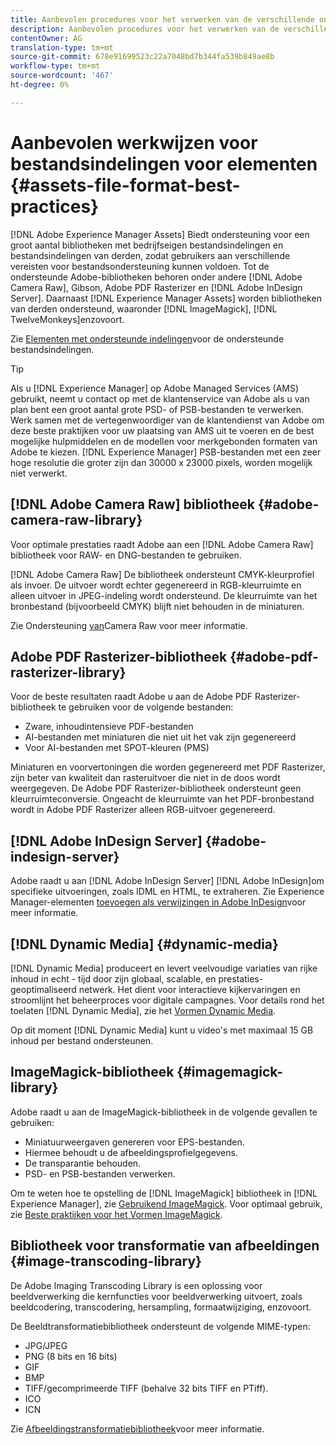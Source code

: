 ```yaml
---
title: Aanbevolen procedures voor het verwerken van de verschillende ondersteunde bestandsindelingen [!DNL Adobe Experience Manager Assets].
description: Aanbevolen procedures voor het verwerken van de verschillende ondersteunde bestandstypen met behulp [!DNL Experience Manager Assets]van.
contentOwner: AG
translation-type: tm+mt
source-git-commit: 678e91699523c22a7048bd7b344fa539b849ae8b
workflow-type: tm+mt
source-wordcount: '467'
ht-degree: 0%

---
```



# Aanbevolen werkwijzen voor bestandsindelingen voor elementen {#assets-file-format-best-practices}

[!DNL Adobe Experience Manager Assets] Biedt ondersteuning voor een groot aantal bibliotheken met bedrijfseigen bestandsindelingen en bestandsindelingen van derden, zodat gebruikers aan verschillende vereisten voor bestandsondersteuning kunnen voldoen. Tot de ondersteunde Adobe-bibliotheken behoren onder andere [!DNL Adobe Camera Raw], Gibson, Adobe PDF Rasterizer en [!DNL Adobe InDesign Server]. Daarnaast [!DNL Experience Manager Assets] worden bibliotheken van derden ondersteund, waaronder [!DNL ImageMagick], [!DNL TwelveMonkeys]enzovoort.

Zie [Elementen met ondersteunde indelingen](/help/assets/assets-formats.md)voor de ondersteunde bestandsindelingen.

>[!TIP]
>
>Als u [!DNL Experience Manager] op Adobe Managed Services (AMS) gebruikt, neemt u contact op met de klantenservice van Adobe als u van plan bent een groot aantal grote PSD- of PSB-bestanden te verwerken. Werk samen met de vertegenwoordiger van de klantendienst van Adobe om deze beste praktijken voor uw plaatsing van AMS uit te voeren en de best mogelijke hulpmiddelen en de modellen voor merkgebonden formaten van Adobe te kiezen. [!DNL Experience Manager] PSB-bestanden met een zeer hoge resolutie die groter zijn dan 30000 x 23000 pixels, worden mogelijk niet verwerkt.

## [!DNL Adobe Camera Raw] bibliotheek {#adobe-camera-raw-library}

Voor optimale prestaties raadt Adobe aan een [!DNL Adobe Camera Raw] bibliotheek voor RAW- en DNG-bestanden te gebruiken.

[!DNL Adobe Camera Raw] De bibliotheek ondersteunt CMYK-kleurprofiel als invoer. De uitvoer wordt echter gegenereerd in RGB-kleurruimte en alleen uitvoer in JPEG-indeling wordt ondersteund. De kleurruimte van het bronbestand (bijvoorbeeld CMYK) blijft niet behouden in de miniaturen.

Zie Ondersteuning [van](/help/assets/camera-raw.md)Camera Raw voor meer informatie.

## Adobe PDF Rasterizer-bibliotheek {#adobe-pdf-rasterizer-library}

Voor de beste resultaten raadt Adobe u aan de Adobe PDF Rasterizer-bibliotheek te gebruiken voor de volgende bestanden:

* Zware, inhoudintensieve PDF-bestanden
* AI-bestanden met miniaturen die niet uit het vak zijn gegenereerd
* Voor AI-bestanden met SPOT-kleuren (PMS)

Miniaturen en voorvertoningen die worden gegenereerd met PDF Rasterizer, zijn beter van kwaliteit dan rasteruitvoer die niet in de doos wordt weergegeven. De Adobe PDF Rasterizer-bibliotheek ondersteunt geen kleurruimteconversie. Ongeacht de kleurruimte van het PDF-bronbestand wordt in Adobe PDF Rasterizer alleen RGB-uitvoer gegenereerd.

## [!DNL Adobe InDesign Server] {#adobe-indesign-server}

Adobe raadt u aan [!DNL Adobe InDesign Server] [!DNL Adobe InDesign]om specifieke uitvoeringen, zoals IDML en HTML, te extraheren. Zie Experience Manager-elementen [toevoegen als verwijzingen in Adobe InDesign](/help/assets/managing-linked-subassets.md#refai)voor meer informatie.

## [!DNL Dynamic Media] {#dynamic-media}

[!DNL Dynamic Media] produceert en levert veelvoudige variaties van rijke inhoud in echt - tijd door zijn globaal, scalable, en prestaties-geoptimaliseerd netwerk. Het dient voor interactieve kijkervaringen en stroomlijnt het beheerproces voor digitale campagnes. Voor details rond het toelaten [!DNL Dynamic Media], zie het [Vormen Dynamic Media](/help/assets/config-dynamic.md).

Op dit moment [!DNL Dynamic Media] kunt u video&#39;s met maximaal 15 GB inhoud per bestand ondersteunen.

## ImageMagick-bibliotheek {#imagemagick-library}

Adobe raadt u aan de ImageMagick-bibliotheek in de volgende gevallen te gebruiken:

* Miniatuurweergaven genereren voor EPS-bestanden.
* Hiermee behoudt u de afbeeldingsprofielgegevens.
* De transparantie behouden.
* PSD- en PSB-bestanden verwerken.

Om te weten hoe te opstelling de [!DNL ImageMagick] bibliotheek in [!DNL Experience Manager], zie [Gebruikend ImageMagick](/help/assets/media-handlers.md#an-example-using-imagemagick). Voor optimaal gebruik, zie [Beste praktijken voor het Vormen ImageMagick](/help/assets/best-practices-for-imagemagick.md).

## Bibliotheek voor transformatie van afbeeldingen {#image-transcoding-library}

De Adobe Imaging Transcoding Library is een oplossing voor beeldverwerking die kernfuncties voor beeldverwerking uitvoert, zoals beeldcodering, transcodering, hersampling, formaatwijziging, enzovoort.

De Beeldtransformatiebibliotheek ondersteunt de volgende MIME-typen:

* JPG/JPEG
* PNG (8 bits en 16 bits)
* GIF
* BMP
* TIFF/gecomprimeerde TIFF (behalve 32 bits TIFF en PTiff).
* ICO
* ICN

Zie [Afbeeldingstransformatiebibliotheek](/help/assets/imaging-transcoding-library.md)voor meer informatie.
